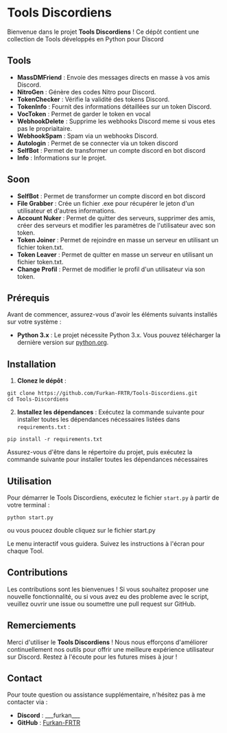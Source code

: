 # Tools Discordiens

Bienvenue dans le projet **Tools Discordiens** ! Ce dépôt contient une collection de Tools développés en Python pour Discord

## Tools

- **MassDMFriend** : Envoie des messages directs en masse à vos amis Discord.
- **NitroGen** : Génère des codes Nitro pour Discord.
- **TokenChecker** : Vérifie la validité des tokens Discord.
- **TokenInfo** : Fournit des informations détaillées sur un token Discord.
- **VocToken** : Permet de garder le token en vocal
- **WebhookDelete** : Supprime les webhooks Discord meme si vous etes pas le propriaitaire.
- **WebhookSpam** : Spam via un webhooks Discord.
- **Autologin** : Permet de se connecter via un token discord
- **SelfBot** : Permet de transformer un compte discord en bot discord
- **Info** : Informations sur le projet.

## Soon

- **SelfBot** : Permet de transformer un compte discord en bot discord
- **File Grabber** : Crée un fichier .exe pour récupérer le jeton d'un utilisateur et d'autres informations.
- **Account Nuker** : Permet de quitter des serveurs, supprimer des amis, créer des serveurs et modifier les paramètres de l'utilisateur avec son token.
- **Token Joiner** : Permet de rejoindre en masse un serveur en utilisant un fichier token.txt.
- **Token Leaver** : Permet de quitter en masse un serveur en utilisant un fichier token.txt.
- **Change Profil** : Permet de modifier le profil d'un utilisateur via son token.

## Prérequis

Avant de commencer, assurez-vous d'avoir les éléments suivants installés sur votre système :

- **Python 3.x** : Le projet nécessite Python 3.x. Vous pouvez télécharger la dernière version sur [python.org](https://www.python.org/downloads/).

## Installation

1. **Clonez le dépôt** :
  ```
  git clone https://github.com/Furkan-FRTR/Tools-Discordiens.git
  cd Tools-Discordiens
  ```

2. **Installez les dépendances** :
  Exécutez la commande suivante pour installer toutes les dépendances nécessaires listées dans `requirements.txt` :
  ```
  pip install -r requirements.txt
  ```
Assurez-vous d'être dans le répertoire du projet, puis exécutez la commande suivante pour installer toutes les dépendances nécessaires

## Utilisation

Pour démarrer le Tools Discordiens, exécutez le fichier `start.py` à partir de votre terminal :

 `python start.py`

ou vous poucez double cliquez sur le fichier start.py

Le menu interactif vous guidera. 
Suivez les instructions à l'écran pour chaque Tool.

## Contributions

Les contributions sont les bienvenues ! Si vous souhaitez proposer une nouvelle fonctionnalité, ou si vous avez eu des probleme avec le script, veuillez ouvrir une issue ou soumettre une pull request sur GitHub.

## Remerciements

Merci d'utiliser le **Tools Discordiens** ! Nous nous efforçons d'améliorer continuellement nos outils pour offrir une meilleure expérience utilisateur sur Discord. Restez à l'écoute pour les futures mises à jour !

## Contact

Pour toute question ou assistance supplémentaire, n'hésitez pas à me contacter via :
- **Discord** : \_\_\_furkan\_\_\_
- **GitHub** : [Furkan-FRTR](https://github.com/Furkan-FRTR)
